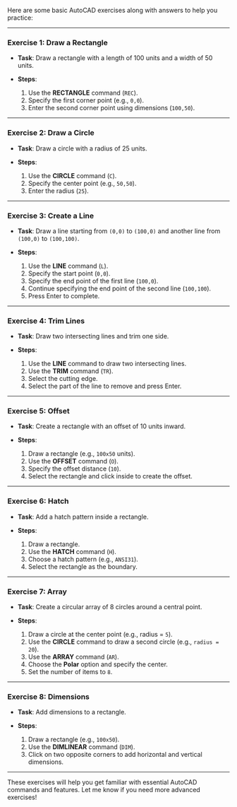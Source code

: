Here are some basic AutoCAD exercises along with answers to help you practice:

---

### **Exercise 1: Draw a Rectangle**

* **Task**: Draw a rectangle with a length of 100 units and a width of 50 units.
* **Steps**:

  1. Use the **RECTANGLE** command (`REC`).
  2. Specify the first corner point (e.g., `0,0`).
  3. Enter the second corner point using dimensions (`100,50`).

---

### **Exercise 2: Draw a Circle**

* **Task**: Draw a circle with a radius of 25 units.
* **Steps**:

  1. Use the **CIRCLE** command (`C`).
  2. Specify the center point (e.g., `50,50`).
  3. Enter the radius (`25`).

---

### **Exercise 3: Create a Line**

* **Task**: Draw a line starting from `(0,0)` to `(100,0)` and another line from `(100,0)` to `(100,100)`.
* **Steps**:

  1. Use the **LINE** command (`L`).
  2. Specify the start point (`0,0`).
  3. Specify the end point of the first line (`100,0`).
  4. Continue specifying the end point of the second line (`100,100`).
  5. Press Enter to complete.

---

### **Exercise 4: Trim Lines**

* **Task**: Draw two intersecting lines and trim one side.
* **Steps**:

  1. Use the **LINE** command to draw two intersecting lines.
  2. Use the **TRIM** command (`TR`).
  3. Select the cutting edge.
  4. Select the part of the line to remove and press Enter.

---

### **Exercise 5: Offset**

* **Task**: Create a rectangle with an offset of 10 units inward.
* **Steps**:

  1. Draw a rectangle (e.g., `100x50` units).
  2. Use the **OFFSET** command (`O`).
  3. Specify the offset distance (`10`).
  4. Select the rectangle and click inside to create the offset.

---

### **Exercise 6: Hatch**

* **Task**: Add a hatch pattern inside a rectangle.
* **Steps**:

  1. Draw a rectangle.
  2. Use the **HATCH** command (`H`).
  3. Choose a hatch pattern (e.g., `ANSI31`).
  4. Select the rectangle as the boundary.

---

### **Exercise 7: Array**

* **Task**: Create a circular array of 8 circles around a central point.
* **Steps**:

  1. Draw a circle at the center point (e.g., radius = `5`).
  2. Use the **CIRCLE** command to draw a second circle (e.g., `radius = 20`).
  3. Use the **ARRAY** command (`AR`).
  4. Choose the **Polar** option and specify the center.
  5. Set the number of items to `8`.

---

### **Exercise 8: Dimensions**

* **Task**: Add dimensions to a rectangle.
* **Steps**:

  1. Draw a rectangle (e.g., `100x50`).
  2. Use the **DIMLINEAR** command (`DIM`).
  3. Click on two opposite corners to add horizontal and vertical dimensions.

---

These exercises will help you get familiar with essential AutoCAD commands and features. Let me know if you need more advanced exercises!

